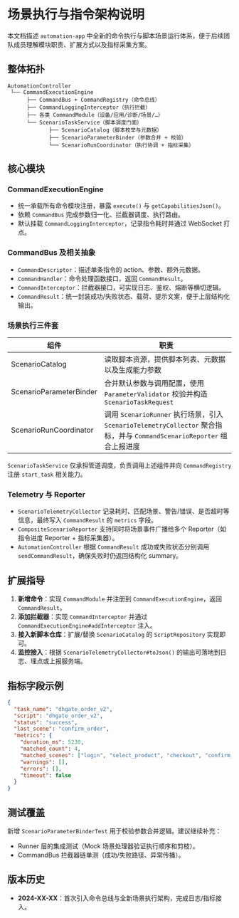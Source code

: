 # 场景执行与指令架构说明

本文档描述 `automation-app` 中全新的命令执行与脚本场景运行体系，便于后续团队成员理解模块职责、扩展方式以及指标采集方案。

## 整体拓扑

```
AutomationController
 └── CommandExecutionEngine
      ├── CommandBus + CommandRegistry（命令总线）
      ├── CommandLoggingInterceptor（执行拦截）
      ├── 各类 CommandModule（设备/应用/诊断/场景/…）
      └── ScenarioTaskService（脚本调度门面）
             ├── ScenarioCatalog（脚本枚举与元数据）
             ├── ScenarioParameterBinder（参数合并 + 校验）
             └── ScenarioRunCoordinator（执行协调 + 指标采集）
```

## 核心模块

### CommandExecutionEngine

- 统一承载所有命令模块注册，暴露 `execute()` 与 `getCapabilitiesJson()`。
- 依赖 `CommandBus` 完成参数归一化、拦截器调度、执行路由。
- 默认挂载 `CommandLoggingInterceptor`，记录指令耗时并通过 WebSocket 打点。

### CommandBus 及相关抽象

- `CommandDescriptor`：描述单条指令的 action、参数、额外元数据。
- `CommandHandler`：命令处理函数接口，返回 `CommandResult`。
- `CommandInterceptor`：拦截器接口，可实现日志、鉴权、熔断等横切逻辑。
- `CommandResult`：统一封装成功/失败状态、载荷、提示文案，便于上层结构化输出。

### 场景执行三件套

| 组件 | 职责 |
| --- | --- |
| ScenarioCatalog | 读取脚本资源，提供脚本列表、元数据以及生成能力参数 |
| ScenarioParameterBinder | 合并默认参数与调用配置，使用 `ParameterValidator` 校验并构造 `ScenarioTaskRequest` |
| ScenarioRunCoordinator | 调用 `ScenarioRunner` 执行场景，引入 `ScenarioTelemetryCollector` 聚合指标，并与 `CommandScenarioReporter` 组合上报进度 |

`ScenarioTaskService` 仅承担管道调度，负责调用上述组件并向 `CommandRegistry` 注册 `start_task` 相关能力。

### Telemetry 与 Reporter

- `ScenarioTelemetryCollector` 记录耗时、匹配场景、警告/错误、是否超时等信息，最终写入 `CommandResult` 的 `metrics` 字段。
- `CompositeScenarioReporter` 支持同时将场景事件广播给多个 Reporter（如指令进度 Reporter + 指标采集器）。
- `AutomationController` 根据 `CommandResult` 成功或失败状态分别调用 `sendCommandResult`，确保失败时仍返回结构化 summary。

## 扩展指导

1. **新增命令**：实现 `CommandModule` 并注册到 `CommandExecutionEngine`，返回 `CommandResult`。
2. **添加拦截器**：实现 `CommandInterceptor` 并通过 `CommandExecutionEngine#addInterceptor` 注入。
3. **接入新脚本仓库**：扩展/替换 `ScenarioCatalog` 的 `ScriptRepository` 实现即可。
4. **监控接入**：根据 `ScenarioTelemetryCollector#toJson()` 的输出可落地到日志、埋点或上报服务端。

## 指标字段示例

```json
{
  "task_name": "dhgate_order_v2",
  "script": "dhgate_order_v2",
  "status": "success",
  "last_scene": "confirm_order",
  "metrics": {
    "duration_ms": 5230,
    "matched_count": 4,
    "matched_scenes": ["login", "select_product", "checkout", "confirm_order"],
    "warnings": [],
    "errors": [],
    "timeout": false
  }
}
```

## 测试覆盖

新增 `ScenarioParameterBinderTest` 用于校验参数合并逻辑。建议继续补充：

- Runner 层的集成测试（Mock 场景处理器验证执行顺序和剪枝）。
- CommandBus 拦截器链单测（成功/失败路径、异常传播）。

## 版本历史

- **2024-XX-XX**：首次引入命令总线与全新场景执行架构，完成日志/指标接入。
